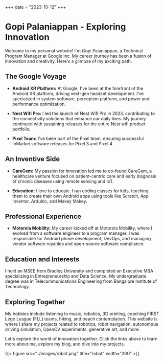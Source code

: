 +++
date = "2023-10-12"
+++

# Gopi Palaniappan - Exploring Innovation

Welcome to my personal website! I'm Gopi Palaniappan, a Technical Program Manager at Google Inc. My career journey has been a fusion of innovation and creativity. Here's a glimpse of my exciting path.

## The Google Voyage

- **Android XR Platform:** At Google, I've been at the forefront of the Android XR platform, driving next-gen headset development. I've specialized in system software, perception platform, and power and performance optimization.

- **Nest Wifi Pro:** I led the launch of Nest Wifi Pro in 2023, contributing to the connectivity solutions that enhance our daily lives. My journey continued with sustaining releases for the entire Nest wifi product portfolio.

- **Pixel Team:** I've been part of the Pixel team, ensuring successful InMarket software releases for Pixel 3 and Pixel 4.

## An Inventive Side

- **CareGem:** My passion for innovation led me to co-found CareGem, a healthcare venture focused on patient-centric care and early diagnosis of chronic diseases using remote sensing and IoT.

- **Education:** I love to educate. I ran coding classes for kids, teaching them to create their own Android apps using tools like Scratch, App Inventor, Arduino, and Makey Makey.

## Professional Experience

- **Motorola Mobility:** My career kicked off at Motorola Mobility, where I evolved from a software engineer to a program manager. I was responsible for Android phone development, DevOps, and managing vendor software royalties and open-source software compliance.

## Education and Interests

I hold an MSEE from Bradley University and completed an Executive MBA specializing in Entrepreneurship and Data Science. My undergraduate degree was in Telecommunications Engineering from Bangalore Institute of Technology.

## Exploring Together

My hobbies include listening to music, robotics, 3D printing, coaching FIRST Lego League (FLL) teams, hiking, and beach contemplation. This website is where I share my projects related to robotics, robot navigation, autonomous driving simulation, OpenCV experiments, generative art, and more.

Let's explore the world of innovation together. Click the links above to learn more about me, explore my blog, and dive into my projects.


{{< figure src="../images/robot.png" title="robot" width="200" >}}
